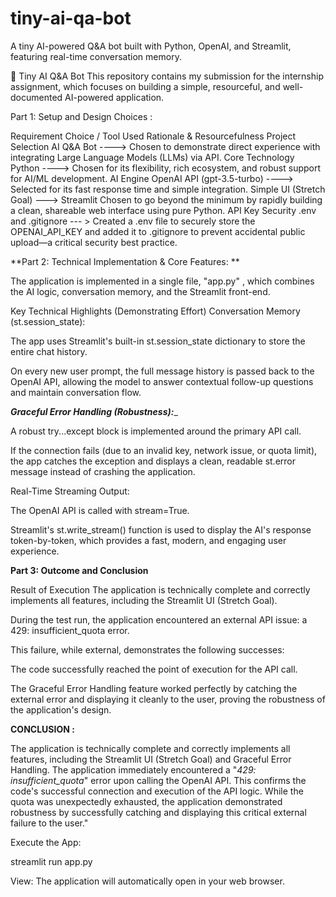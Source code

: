 # tiny-ai-qa-bot
A tiny AI-powered Q&amp;A bot built with Python, OpenAI, and Streamlit, featuring real-time conversation memory.

🤖 Tiny AI Q&A Bot 
This repository contains my submission for the internship assignment, which focuses on building a simple, resourceful, and well-documented AI-powered application.

Part 1: Setup and Design Choices :

  Requirement	Choice / Tool Used	Rationale & Resourcefulness
  Project Selection	AI Q&A Bot         ---->	Chosen to demonstrate direct experience with integrating Large Language Models (LLMs) via API.
  Core Technology	Python	             ----> Chosen for its flexibility, rich ecosystem, and robust support for AI/ML development.
  AI Engine	OpenAI API (gpt-3.5-turbo) ----> Selected for its fast response time and simple integration.
  Simple UI (Stretch Goal)	            ---> Streamlit	Chosen to go beyond the minimum by rapidly building a clean, shareable web interface using pure Python.
  API Key Security	.env and .gitignore	--- > Created a .env file to securely store the OPENAI_API_KEY and added it to .gitignore to prevent accidental public upload—a critical security best practice.


**Part 2: Technical Implementation & Core Features: **

  The application is implemented in a single file, "app.py" , which combines the AI logic, conversation memory, and the Streamlit front-end.

  Key Technical Highlights (Demonstrating Effort)
  Conversation Memory (st.session_state):

  The app uses Streamlit's built-in st.session_state dictionary to store the entire chat history.

  On every new user prompt, the full message history is passed back to the OpenAI API, allowing the model to answer contextual follow-up questions and maintain conversation flow.


_**Graceful Error Handling (Robustness):**__

A robust try...except block is implemented around the primary API call.

If the connection fails (due to an invalid key, network issue, or quota limit), the app catches the exception and displays a clean, readable st.error message instead of crashing the application.

Real-Time Streaming Output:

The OpenAI API is called with stream=True.

Streamlit's st.write_stream() function is used to display the AI's response token-by-token, which provides a fast, modern, and engaging user experience.


**Part 3: Outcome and Conclusion**

  Result of Execution
  The application is technically complete and correctly implements all features, including the Streamlit UI (Stretch Goal).

  During the test run, the application encountered an external API issue: a 429: insufficient_quota error.

  This failure, while external, demonstrates the following successes:

  The code successfully reached the point of execution for the API call.

  The Graceful Error Handling feature worked perfectly by catching the external error and displaying it cleanly to the user, proving the robustness of the application's design.


**CONCLUSION :**

The application is technically complete and correctly implements all features, including the Streamlit UI (Stretch Goal) and Graceful Error Handling. The application immediately encountered a "_429: insufficient_quota_" error upon calling the OpenAI API. This confirms the code's successful connection and execution of the API logic. While the quota was unexpectedly exhausted, the application demonstrated robustness by successfully catching and displaying this critical external failure to the user."



Execute the App:

streamlit run app.py

View: The application will automatically open in your web browser.
